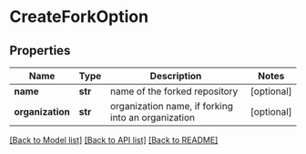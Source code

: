 # CreateForkOption

## Properties
Name | Type | Description | Notes
------------ | ------------- | ------------- | -------------
**name** | **str** | name of the forked repository | [optional] 
**organization** | **str** | organization name, if forking into an organization | [optional] 

[[Back to Model list]](../README.md#documentation-for-models) [[Back to API list]](../README.md#documentation-for-api-endpoints) [[Back to README]](../README.md)

